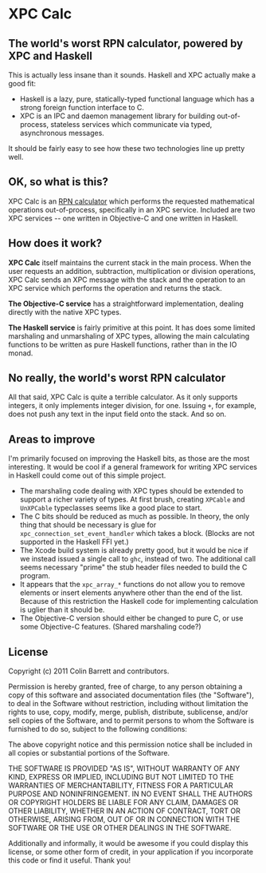 # XPC Calc
## The world's worst RPN calculator, powered by XPC and Haskell

This is actually less insane than it sounds. Haskell and XPC actually make a good fit:

- Haskell is a lazy, pure, statically-typed functional language which has a strong foreign function interface to C.
- XPC is an IPC and daemon management library for building out-of-process, stateless services which communicate via typed, asynchronous messages.

It should be fairly easy to see how these two technologies line up pretty well. 

## OK, so what is this?

XPC Calc is an [RPN calculator][rpn] which performs the requested mathematical operations out-of-process, specifically in an XPC service. Included are two XPC services -- one written in Objective-C and one written in Haskell.

[rpn]: http://en.wikipedia.org/wiki/Reverse_Polish_notation

## How does it work?

**XPC Calc** itself maintains the current stack in the main process. When the user requests an addition, subtraction, multiplication or division operations, XPC Calc sends an XPC message with the stack and the operation to an XPC service which performs the operation and returns the stack.

**The Objective-C service** has a straightforward implementation, dealing directly with the native XPC types.

**The Haskell service** is fairly primitive at this point. It has does some limited marshaling and unmarshaling of XPC types, allowing the main calculating functions to be written as pure Haskell functions, rather than in the IO monad.

## No really, the world's worst RPN calculator

All that said, XPC Calc is quite a terrible calculator. As it only supports integers, it only implements integer division, for one. Issuing `+`, for example, does not push any text in the input field onto the stack. And so on.

## Areas to improve

I'm primarily focused on improving the Haskell bits, as those are the most interesting. It would be cool if a general framework for writing XPC services in Haskell could come out of this simple project.

- The marshaling code dealing with XPC types should be extended to support a richer variety of types. At first brush, creating `XPCable` and `UnXPCable` typeclasses seems like a good place to start.
- The C bits should be reduced as much as possible. In theory, the only thing that should be necessary is glue for `xpc_connection_set_event_handler` which takes a block. (Blocks are not supported in the Haskell FFI yet.)
- The Xcode build system is already pretty good, but it would be nice if we instead issued a single call to `ghc`, instead of two. The additional call seems necessary "prime" the stub header files needed to build the C program.
- It appears that the `xpc_array_*` functions do not allow you to remove elements or insert elements anywhere other than the end of the list. Because of this restriction the Haskell code for implementing calculation is uglier than it should be.
- The Objective-C version should either be changed to pure C, or use some Objective-C features. (Shared marshaling code?)

## License
Copyright (c) 2011 Colin Barrett and contributors.

Permission is hereby granted, free of charge, to any person obtaining a copy of this software and associated documentation files (the "Software"), to deal in the Software without restriction, including without limitation the rights to use, copy, modify, merge, publish, distribute, sublicense, and/or sell copies of the Software, and to permit persons to whom the Software is furnished to do so, subject to the following conditions:

The above copyright notice and this permission notice shall be included in all copies or substantial portions of the Software.

THE SOFTWARE IS PROVIDED "AS IS", WITHOUT WARRANTY OF ANY KIND, EXPRESS OR IMPLIED, INCLUDING BUT NOT LIMITED TO THE WARRANTIES OF MERCHANTABILITY, FITNESS FOR A PARTICULAR PURPOSE AND NONINFRINGEMENT. IN NO EVENT SHALL THE AUTHORS OR COPYRIGHT HOLDERS BE LIABLE FOR ANY CLAIM, DAMAGES OR OTHER LIABILITY, WHETHER IN AN ACTION OF CONTRACT, TORT OR OTHERWISE, ARISING FROM, OUT OF OR IN CONNECTION WITH THE SOFTWARE OR THE USE OR OTHER DEALINGS IN THE SOFTWARE.

Additionally and informally, it would be awesome if you could display this license, or some other form of credit, in your application if you incorporate this code or find it useful. Thank you!